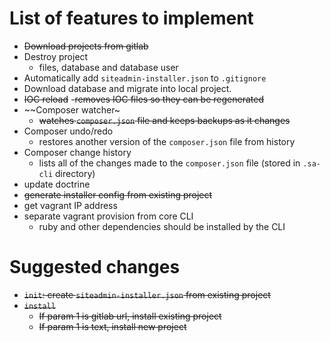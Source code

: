 # List of features to implement

- ~~Download projects from gitlab~~
- Destroy project
    - files, database and database user
- Automatically add `siteadmin-installer.json` to `.gitignore`
- Download database and migrate into local project.
- ~~IOC reload~~
    -~~removes IOC files so they can be regenerated~~
- ~~Composer watcher~
    - ~~watches `composer.json` file and keeps backups as it changes~~
- Composer undo/redo
    - restores another version of the `composer.json` file from history
- Composer change history
    - lists all of the changes made to the `composer.json` file (stored in `.sa-cli` directory)
- update doctrine
- ~~generate installer config from existing project~~
- get vagrant IP address
- separate vagrant provision from core CLI
    - ruby and other dependencies should be installed by the CLI
    
    
    
# Suggested changes

- ~~`init`: create `siteadmin-installer.json` from existing project~~
- ~~`install`~~
    - ~~If param 1 is gitlab url, install existing project~~
    - ~~If param 1 is text, install new project~~